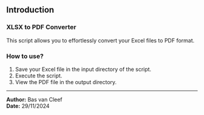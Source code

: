## Introduction

### XLSX to PDF Converter

This script allows you to effortlessly convert your Excel files to PDF format.

### How to use?

1. Save your Excel file in the input directory of the script.
2. Execute the script.
3. View the PDF file in the output directory.

---

**Author:** Bas van Cleef <br>
**Date:** 29/11/2024
